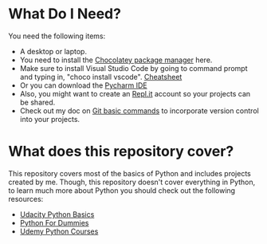 # What Do I Need?
You need the following items:
* A desktop or laptop.
* You need to install the [Chocolatey package manager](https://chocolatey.org/docs/installation) here.
* Make sure to install Visual Studio Code by going to command prompt and typing in, "choco install vscode". [Cheatsheet](https://code.visualstudio.com/shortcuts/keyboard-shortcuts-windows.pdf) 
* Or you can download the [Pycharm IDE](https://www.jetbrains.com/pycharm/download/#section=windows)
* Also, you might want to create an [Repl.it](https://repl.it/login?goto=%2Fhome) account so your projects can be shared.
* Check out my doc on [Git basic commands](https://github.com/BOLTZZ/Java/blob/master/GitBasicCommands.MD) to incorporate version control into your projects.
# What does this repository cover?
This repository covers most of the basics of Python and includes projects created by me. Though, this repository doesn't cover everything in Python, to learn much more about Python you should check out the following resources:
* [Udacity Python Basics](https://www.udacity.com/course/introduction-to-python--ud1110)
* [Python For Dummies](https://www.amazon.com/Python-Dummies-Stef-Maruch/dp/0471778648/ref=asc_df_0471778648/?tag=hyprod-20&linkCode=df0&hvadid=266029226349&hvpos=1o1&hvnetw=g&hvrand=640924835102902040&hvpone=&hvptwo=&hvqmt=&hvdev=c&hvdvcmdl=&hvlocint=&hvlocphy=9032951&hvtargid=pla-435617815641&psc=1)
* [Udemy Python Courses](https://www.udemy.com/topic/python/)

